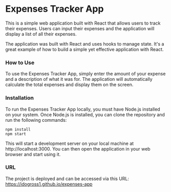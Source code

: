 # Expenses Tracker App
This is a simple web application built with React that allows users to track their expenses. Users can input their expenses and the application will display a list of all their expenses.

The application was built with React and uses hooks to manage state. It's a great example of how to build a simple yet effective application with React.

### How to Use
To use the Expenses Tracker App, simply enter the amount of your expense and a description of what it was for. The application will automatically calculate the total expenses and display them on the screen.

### Installation
To run the Expenses Tracker App locally, you must have Node.js installed on your system. Once Node.js is installed, you can clone the repository and run the following commands:

```
npm install
npm start
```
This will start a development server on your local machine at http://localhost:3000. You can then open the application in your web browser and start using it.

### URL
The project is deployed and can be accessed via this URL: <https://idogross1.github.io/expenses-app>